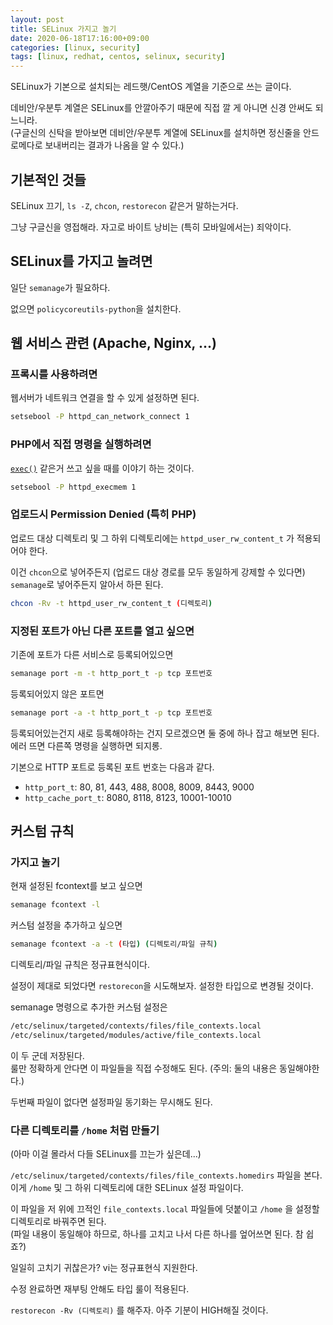 ```yaml
---
layout: post
title: SELinux 가지고 놀기
date: 2020-06-18T17:16:00+09:00
categories: [linux, security]
tags: [linux, redhat, centos, selinux, security]
---
```


SELinux가 기본으로 설치되는 레드햇/CentOS 계열을 기준으로 쓰는 글이다.

데비안/우분투 계열은 SELinux를 안깔아주기 때문에 직접 깔 게 아니면 신경 안써도 되느니라.<br>
(구글신의 신탁을 받아보면 데비안/우분투 계열에 SELinux를 설치하면 정신줄을 안드로메다로 보내버리는 결과가 나옴을 알 수 있다.)

## 기본적인 것들

SELinux 끄기, `ls -Z`, `chcon`, `restorecon` 같은거 말하는거다.

그냥 구글신을 영접해라. 자고로 바이트 낭비는 (특히 모바일에서는) 죄악이다.

## SELinux를 가지고 놀려면

일단 `semanage`가 필요하다.

없으면 `policycoreutils-python`을 설치한다.

## 웹 서비스 관련 (Apache, Nginx, ...)

### 프록시를 사용하려면

웹서버가 네트워크 연결을 할 수 있게 설정하면 된다.
```sh
setsebool -P httpd_can_network_connect 1
```

### PHP에서 직접 명령을 실행하려면

[`exec()`](https://www.php.net/manual/en/function.exec.php) 같은거 쓰고 싶을 때를 이야기 하는 것이다.
```sh
setsebool -P httpd_execmem 1
```

### 업로드시 Permission Denied (특히 PHP)

업로드 대상 디렉토리 및 그 하위 디렉토리에는 `httpd_user_rw_content_t` 가 적용되어야 한다.

이건 `chcon`으로 넣어주든지 (업로드 대상 경로를 모두 동일하게 강제할 수 있다면) `semanage`로 넣어주든지 알아서 하믄 된다.

```sh
chcon -Rv -t httpd_user_rw_content_t (디렉토리)
```

### 지정된 포트가 아닌 다른 포트를 열고 싶으면

기존에 포트가 다른 서비스로 등록되어있으면
```sh
semanage port -m -t http_port_t -p tcp 포트번호
```

등록되어있지 않은 포트면
```sh
semanage port -a -t http_port_t -p tcp 포트번호
```

등록되어있는건지 새로 등록해야하는 건지 모르겠으면 둘 중에 하나 잡고 해보면 된다.<br>
에러 뜨면 다른쪽 명령을 실행하면 되지롱.

기본으로 HTTP 포트로 등록된 포트 번호는 다음과 같다.

* `http_port_t`: 80, 81, 443, 488, 8008, 8009, 8443, 9000
* `http_cache_port_t`: 8080, 8118, 8123, 10001-10010

## 커스텀 규칙

### 가지고 놀기

현재 설정된 fcontext를 보고 싶으면
```sh
semanage fcontext -l
```

커스텀 설정을 추가하고 싶으면
```sh
semanage fcontext -a -t (타입) (디렉토리/파일 규칙)
```
디렉토리/파일 규칙은 정규표현식이다.

설정이 제대로 되었다면 `restorecon`을 시도해보자. 설정한 타입으로 변경될 것이다.


semanage 명령으로 추가한 커스텀 설정은
```sh
/etc/selinux/targeted/contexts/files/file_contexts.local
/etc/selinux/targeted/modules/active/file_contexts.local
```
이 두 군데 저장된다.<br>
룰만 정확하게 안다면 이 파일들을 직접 수정해도 된다. (주의: 둘의 내용은 동일해야한다.)

두번째 파일이 없다면 설정파일 동기화는 무시해도 된다.

### 다른 디렉토리를 `/home` 처럼 만들기

(아마 이걸 몰라서 다들 SELinux를 끄는가 싶은데...)

`/etc/selinux/targeted/contexts/files/file_contexts.homedirs` 파일을 본다.<br>
이게 `/home` 및 그 하위 디렉토리에 대한 SELinux 설정 파일이다.

이 파일을 저 위에 끄적인 `file_contexts.local` 파일들에 덧붙이고 `/home` 을 설정할 디렉토리로 바꿔주면 된다.<br>
(파일 내용이 동일해야 하므로, 하나를 고치고 나서 다른 하나를 엎어쓰면 된다. 참 쉽죠?)

일일히 고치기 귀찮은가? vi는 정규표현식 지원한다.

수정 완료하면 재부팅 안해도 타입 룰이 적용된다.

`restorecon -Rv (디렉토리)` 를 해주자. 아주 기분이 HIGH해질 것이다.
